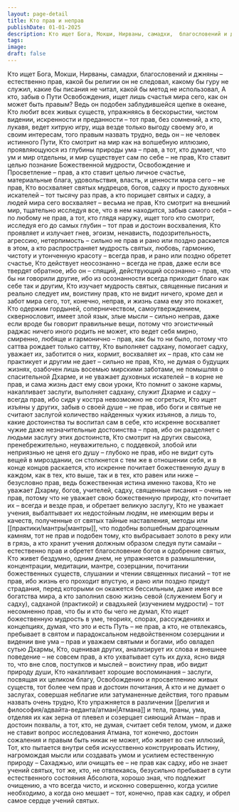 ```yaml
---
layout: page-detail
title: Кто прав и неправ
publishDate: 01-01-2025
description: Кто ищет Бога, Мокши, Нирваны, самадхи,  благословений и джняны – естественно прав,  какой бы религии он не следовал, какому бы гуру не служил,  какие бы писания не читал,  какой бы метод не использовал, А кто, забыв о Пути...
tags:
image:
draft: false
---
```

Кто ищет Бога, Мокши, Нирваны, самадхи,  благословений и джняны – естественно прав,  какой бы религии он не следовал, какому бы гуру не служил,  какие бы писания не читал,  какой бы метод не использовал, А кто, забыв о Пути Освобождения,  ищет лишь счастья мира сего,  как он может быть правым? Ведь он подобен заблудившейся щепке в океане, Кто любит всех живых существ,  упражняясь в бескорыстии, чистом видении,  искренности и преданности –  тот прав, без сомнений, а кто, лукавя, ведет хитрую игру,  ища везде только выгоду своему эго,  и своим интересам, того правым назвать трудно,  ведь он – не человек истинного Пути, Кто смотрит на мир как на волшебную иллюзию,  проявляющуюся из глубины природы ума – прав, а тот, кто думает, что ум и мир отдельны,  и мир существует сам по себе – не прав, Кто ставит целью познание Божественной мудрости,  Освобождение и Просветление – прав, а кто ставит целью личное счастье,  материальные блага, удовольствия, власть,  и ценности мира сего – не прав, Кто восхваляет святых мудрецов, богов, садху  и просто духовных искателей – тот тысячу раз прав, а кто порицает святых и садху,  а людей мира сего восхваляет – весьма не прав, Кто смотрит на внешний мир, тщательно исследуя все,  что в нем находится, забыв самого себя – по любому не прав, а тот, кто глядя наружу, ищет того кто смотрит,  исследуя его до самых глубин –  тот прав и достоин восхваления, Кто проявляет и излучает гнев, эгоизм, ненависть,  подозрительность, агрессию, нетерпимость –  сильно не прав и рано или поздно раскается в этом, а кто распространяет мудрость святых, любовь,  гармонию, чистоту и утонченную красоту –  всегда прав, и рано или поздно обретет счастье, Кто действует неосознанно – всегда не прав,  даже если все твердят обратное, ибо он – спящий,  действующий осознанно – прав, что бы ни говорили другие,  ибо из осознанности всегда приходит благо  как себе так и другим, Кто изучает мудрость святых, священные писания  и реально следует им, воистину прав, кто не видит ничего, кроме дел и забот мира сего,  тот, конечно, неправ, и жизнь сама ему это покажет, Кто одержим гордыней, соперничеством,  самоутверждением, сквернословит,  имеет злой язык, злые мысли – сильно неправ, даже если вроде бы говорит правильные вещи,  потому что эгоистичный раджас ничего иного родить не может, кто ведет себя мирно, смиренно, любяще и гармонично –  прав, как бы то ни было,  потому что саттва рождает только саттву, Кто выполняет садхану, помогает садху,  уважает их, заботится о них, кормит, восхваляет их – прав,  кто сам не практикует и другим не дает – сильно не прав, Кто, не думая о будущих жизнях,  озабочен лишь восемью мирскими заботами,  не помышляя о спасительной Дхарме, и не уважает духовных искателей –  в корне не прав, и сама жизнь даст ему свои уроки, Кто помнит о законе кармы, накапливает заслуги,  выполняет садхану, служит Дхарме и садху – всегда прав,  ибо сидя у костра невозможно не согреться, Кто ищет изъяны у других, забыв о своей душе – не прав,  ибо боги и святые не считают заслугой  количество найденных чужих изъянов,  а лишь то, какие достоинства ты воспитал сам в себе, кто искренне восхваляет чужие  даже незначительные достоинства – прав,  ибо он разделяет с людьми заслугу этих достоинств, Кто смотрит на других свысока, пренебрежительно,  неуважительно, с поддевкой, злобой или неприязнью  не ценя его душу – глубоко не прав, ибо не видит суть вещей в мироздании,  он столкнется с тем же в отношении себя,  и в конце концов раскается, кто искренне почитает божественную душу в каждом,  как в тех, кто выше, так и в тех, кто равен или ниже –  безусловно прав, ведь божественная истина именно такова, Кто не уважает Дхарму, богов, учителей,  садху, священные писания – очень не прав, потому что не уважает свою божественную природу,  кто почитает их – всегда и везде прав,  и обретает великую заслугу, Кто не уважает учения,  выбалтывает их недостойным людям,  не имеющим веры и качеств, полученные от святых тайные наставления,  методы или [[практики/мантры|мантры]],  что подобны волшебным драгоценным камням, тот не прав и подобен тому,  кто выбрасывает золото в реку или в грязь, а кто хранит учения должным образом следуя пути самайи –  естественно прав  и обретет благословение богов и одобрение святых, Кто живет бездумно, одним днем,  не упражняется в размышлении, концентрации,  медитации, мантре, созерцании, почитании божественных существ,  слушании и чтении священных писаний – тот не прав, ибо жизнь его проходит впустую,  и рано или поздно придут страдания,  перед которыми он окажется бессильным,  даже имея все богатства мира, а кто заполнил свою жизнь севой (служением Богу и садху),  садханой (практикой) и свадхьяей (изучением мудрости) –  тот несомненно прав, что бы и кто бы чего не думал, Кто ищет божественную мудрость в уме,  теориях, спорах, рассуждениях и концепциях,  думая, что это и есть Путь – не прав, а кто, не отвлекаясь, пребывает в святом и парадоксальном  недвойственном созерцании и видении вне ума –  прав и уважаем святыми и богами,  ибо овладел сутью Дхармы, Кто, оценивая других, анализирует их слова  и внешнее поведение – не совсем прав, а кто ухватывает суть их духа, ясно видя то, что вне слов,  поступков и мыслей – воистину прав,  ибо видит природу души, Кто накапливает хорошие воспоминания – заслуги,  посвящая их целиком благу,  Освобождению и просветлению живых существ,  тот более чем прав и достоин почитания, А кто и не думает о заслугах,  совершая неблагие или затуманенные действия,  того правым назвать очень трудно, Кто упражняется в различении [[религия и философия/адвайта-веданта/атман|Атмана]] и тела,  праны, ума, отделяя их как зерна от плевел  и созерцает сияющий Атман – прав и достоин похвалы, а тот, кто, не думая, считает себя телом, умом,  и даже не ставит вопрос исследования Атмана,  тот конечно, достоин сожаления  и правым быть никак не может, ибо живет во сне иллюзий, Тот, кто пытается внутри себя искусственно конструировать Истину,  нагромождая мысли или создавать умом и усилием естественную природу – Сахаджью,  или очищать ее – не прав как садху,  ибо не знает учений святых, тот же, кто, не отвлекаясь,  безусильно пребывает в сути естественного состояния Абсолюта,  хорошо зная, что подлежит очищению,  а что всегда чисто, и исконно совершенно, когда усилие необходимо, а когда оно мешает –  тот, конечно, прав как садху,  и обрел самое сердце учений святых.